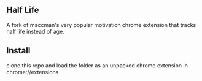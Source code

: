 ## Half Life

A fork of maccman's very popular motivation chrome extension that tracks half life instead of age. 


## Install 

clone this repo and load the folder as an unpacked chrome extension in chrome://extensions

